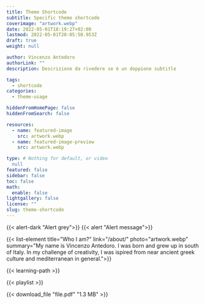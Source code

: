 ```yaml
---
title: Theme Shortcode
subtitle: Specific theme shortcode
coverimage: "artwork.webp"
date: 2022-05-01T18:19:27+02:00
lastmod: 2022-05-01T20:05:50.953Z
draft: true
weight: null

author: Vincenzo Antedoro
authorLink: ""
description: Descrizione da rivedere se è un doppione subtitle

tags:
  - shortcode
categories:
  - theme-usage

hiddenFromHomePage: false
hiddenFromSearch: false

resources:
  - name: featured-image
    src: artwork.webp
  - name: featured-image-preview
    src: artwork.webp

type: # Nothing for default, or video 
  null
featured: false
sidebar: false
toc: false
math:
  enable: false
lightgallery: false
license: ""
slug: theme-shortcode
---
```


{{< alert-dark "Alert grey">}}
{{< alert "Alert message">}}

{{< list-element  title="Who I am?"  link="/about/" photo="artwork.webp" summary="My name is Vincenzo Antedoro. I was born and grew up in south of Italy. In my challenge of creativity, I was ispired from near ancient greek culture and mediterranean in general.">}}

{{< learning-path >}}

{{< playlist >}}

{{< download_file "file.pdf" "1.3 MB" >}}
